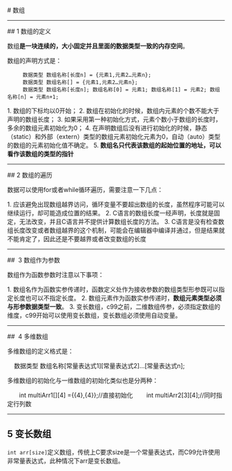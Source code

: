 # 数组

---
## 1 数组的定义

数组**是一块连续的，大小固定并且里面的数据类型一致的内存空间**。

数组的声明方式是：

```
     数据类型 数组名称[长度n] = {元素1,元素2…元素n};
     数据类型 数组名称[] = {元素1,元素2…元素n};
     数据类型 数组名称[长度n]; 数组名称[0] = 元素1; 数组名称[1] = 元素2; 数组名称[n] = 元素n+1;
```

1. 数组的下标均以0开始；
2. 数组在初始化的时候，数组内元素的个数不能大于声明的数组长度；
3. 如果采用第一种初始化方式，元素个数小于数组的长度时，多余的数组元素初始化为0；
4. 在声明数组后没有进行初始化的时候，静态（static）和外部（extern）类型的数组元素初始化元素为0，自动（auto）类型的数组的元素初始化值不确定。
5. **数组名只代表该数组的起始位置的地址，可以看作该数组的类型的指针**

---
## 2 数组的遍历

数据可以使用for或者while循环遍历，需要注意一下几点：

1. 应该避免出现数组越界访问，循环变量不要超出数组的长度，虽然程序可能可以继续运行，却可能造成位置的结果。
2. C语言的数组长度一经声明，长度就是固定，无法改变，并且C语言并不提供计算数组长度的方法。
3. C语言是没有检查数组长度改变或者数组越界的这个机制，可能会在编辑器中编译并通过，但是结果就不能肯定了，因此还是不要越界或者改变数组的长度

---
##  3 数组作为参数

数组作为函数参数时注意以下事项：

1. 数组名作为函数实参传递时，函数定义处作为接收参数的数组类型形参既可以指定长度也可以不指定长度。
2. 数组元素作为函数实参传递时，**数组元素类型必须与形参数据类型一致**。
3. 变长数组，c99之前，二维数组传参，必须指定数组的维度，c99开始可以使用变长数组，变长数组必须使用自动变量。

---
##  4 多维数组

多维数组的定义格式是：

    数据类型 数组名称[常量表达式1][常量表达式2]...[常量表达式n];

多维数组的初始化与一维数组的初始化类似也是分两种：

       int multiArr1[][4] ={{4},{4}};//直接初始化
       int multiArr2[3][4];//同时指定行列数


---
## 5 变长数组

`int arr[size]`定义数组，传统上C要求size是一个常量表达式，而C99允许使用非常量表达式，此种情况下arr是变长数组。




















